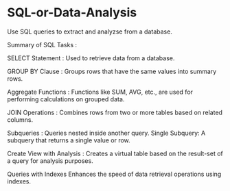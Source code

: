 # SQL-or-Data-Analysis
Use SQL queries to extract and analyzse from a database.


Summary of SQL Tasks :


SELECT Statement :
Used to retrieve data from a database.

GROUP BY Clause :
Groups rows that have the same values into summary rows.

Aggregate Functions :
Functions like SUM, AVG, etc., are used for performing calculations on grouped data.

JOIN Operations :
Combines rows from two or more tables based on related columns.

Subqueries :
Queries nested inside another query.
Single Subquery: A subquery that returns a single value or row.

Create View with Analysis :
Creates a virtual table based on the result-set of a query for analysis purposes.

Queries with Indexes
Enhances the speed of data retrieval operations using indexes.
